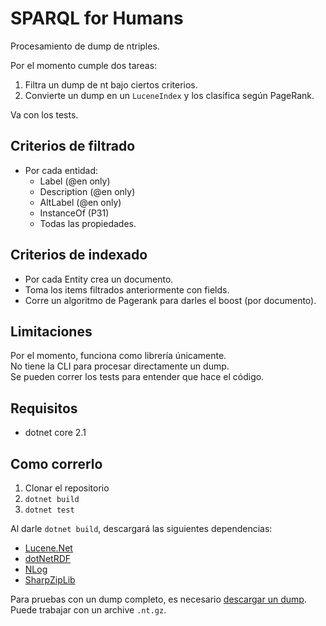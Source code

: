 # SPARQL for Humans

Procesamiento de dump de ntriples.

Por el momento cumple dos tareas:
1. Filtra un dump de nt bajo ciertos criterios.
2. Convierte un dump en un `LuceneIndex` y los clasifica según PageRank.

Va con los tests.

## Criterios de filtrado
- Por cada entidad:
    - Label (@en only)
    - Description (@en only)
    - AltLabel (@en only)
    - InstanceOf (P31)
    - Todas las propiedades.

## Criterios de indexado
- Por cada Entity crea un documento. 
- Toma los items filtrados anteriormente con fields.
- Corre un algoritmo de Pagerank para darles el boost (por documento).

## Limitaciones
Por el momento, funciona como librería únicamente.\
No tiene la CLI para procesar directamente un dump.\
Se pueden correr los tests para entender que hace el código.

## Requisitos
- dotnet core 2.1

## Como correrlo
1. Clonar el repositorio
2. `dotnet build`
3. `dotnet test`

Al darle `dotnet build`, descargará las siguientes dependencias:
- [Lucene.Net](https://github.com/apache/lucenenet)
- [dotNetRDF](https://github.com/dotnetrdf/dotnetrdf)
- [NLog](https://github.com/NLog/NLog)
- [SharpZipLib](https://github.com/icsharpcode/SharpZipLib)

Para pruebas con un dump completo, es necesario [descargar un dump](https://dumps.wikimedia.org/wikidatawiki/entities/).\
Puede trabajar con un archive `.nt.gz`.
